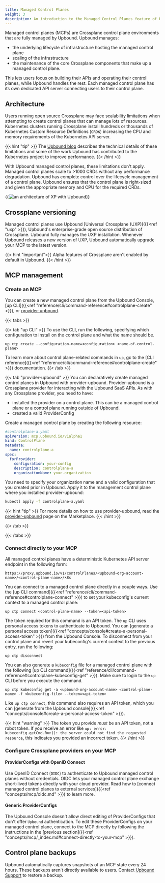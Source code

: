 ```yaml
---
title: Managed Control Planes
weight: 3
description: An introduction to the Managed Control Planes feature of Upbound
---
```


Managed control planes (MCPs) are Crossplane control plane environments that are fully managed by Upbound. Upbound manages:

- the underlying lifecycle of infrastructure hosting the managed control plane
- scaling of the infrastructure
- the maintenance of the core Crossplane components that make up a managed control plane. 

This lets users focus on building their APIs and operating their control planes, while Upbound handles the rest. Each managed control plane has its own dedicated API server connecting users to their control plane.

## Architecture

Users running open source Crossplane may face scalability limitations when attempting to create control planes that can manage lots of resources. Kubernetes clusters running Crossplane install hundreds or thousands of Kubernetes Custom Resource Definitions (`CRD`s) increasing the CPU and memory requirements of the Kubernetes API server. 

{{<hint "tip" >}}
The [Upbound blog](https://blog.upbound.io/scaling-kubernetes-to-thousands-of-crds/) describes the technical details of these limitations and some of the work Upbound has contributed to the Kubernetes project to improve performance. 
{{< /hint >}}

With Upbound managed control planes, these limitations don't apply. Managed control planes scale to >1000 CRDs without any performance degradation. Upbound has complete control over the lifecycle management of a control plane. Upbound ensures that the control plane is right-sized and given the appropriate memory and CPU for the required CRDs. 

{{<img src="concepts/images/mcp-arch.png" alt="an architecture of XP with Upbound" size="large" quality="100" lightbox="true">}}

## Crossplane versioning

Managed control planes use Upbound [Universal Crossplane (UXP)]({{<ref "uxp" >}}), Upbound's enterprise-grade open source distribution of Crossplane. Upbound fully manages the UXP installation. Whenever Upbound releases a new version of UXP, Upbound automatically upgrade your MCP to the latest version.

{{< hint "important">}}
Alpha features of Crossplane aren't enabled by default in Upbound.
{{< /hint >}}

## MCP management

### Create an MCP

You can create a new managed control plane from the Upbound Console, [up CLI]({{<ref "reference/cli/command-reference#controlplane-create" >}}), or [provider-upbound](https://marketplace.upbound.io/providers/upbound/provider-upbound/latest). 

{{< tabs >}}

{{< tab "up CLI" >}}
To use the CLI, run the following, specifying which configuration to install on the control plane and what the name should be.

```shell 
up ctp create --configuration-name=<configuration> <name-of-control-plane>
```

To learn more about control plane-related commands in `up`, go to the [CLI reference]({{<ref "reference/cli/command-reference#controlplane-create" >}}) documentation.
{{< /tab >}}

{{< tab "provider-upbound" >}}
You can declaratively create managed control planes in Upbound with provider-upbound. Provider-upbound is a Crossplane provider for interacting with the Upbound SaaS APIs. As with any Crossplane provider, you need to have:

- installed the provider on a control plane. This can be a managed control plane or a control plane running outside of Upbound. 
- created a valid ProviderConfig

Create a managed control plane by creating the following resource:

```yaml
#controlplane-a.yaml
apiVersion: mcp.upbound.io/v1alpha1
kind: ControlPlane
metadata:
  name: controlplane-a
spec:
  forProvider:
    configuration: your-config
    description: controlplane-a
    organizationName: your-organization
```

You need to specify your organization name and a valid configuration that you created prior in Upbound. Apply it to the management control plane where you installed provider-upbound:

```bash
kubectl apply -f controlplane-a.yaml
```

{{< hint "tip" >}}
For more details on how to use provider-upbound, read the [provider-upbound](https://marketplace.upbound.io/providers/upbound/provider-upbound/latest) page on the Marketplace.
{{< /hint >}}

{{< /tab >}}

{{< /tabs >}}

### Connect directly to your MCP

All managed control planes have a deterministic Kubernetes API server endpoint
in the following form:

```
https://proxy.upbound.io/v1/controlPlanes/<upbound-org-account-name>/<control-plane-name>/k8s
```

You can connect to a managed control plane directly in a couple ways. Use the [up CLI command]({{<ref "reference/cli/command-reference#controlplane-connect" >}}) to set your kubeconfig's current context to a managed control plane:

```shell
up ctp connect <control-plane-name> --token=<api-token>
```

The token required for this command is an API token. The `up` CLI uses personal access tokens to authenticate to Upbound. You can [generate a personal access token]({{<ref "concepts/console#create-a-personal-access-token" >}}) from the Upbound Console. To disconnect from your control plane and revert your kubeconfig's current context to the previous entry, run the following:

```shell
up ctp disconnect
```

You can also generate a `kubeconfig` file for a managed control plane with the following [up CLI command]({{<ref "reference/cli/command-reference#controlplane-kubeconfig-get" >}}). Make sure to login to the `up` CLI before you execute the command.

```shell
up ctp kubeconfig get -a <upbound-org-account-name> <control-plane-name> -f <kubeconfig-file> --token=<api-token>
```

Like `up ctp connect`, this command also requires an API token, which you can [generate from the Upbound console]({{<ref "concepts/console#create-a-personal-access-token" >}}).

{{< hint "warning" >}} The token you provide _must_ be an API token, not a robot token. If you receive an error like `up: error: kubeconfig.getCmd.Run(): the server could not find the requested resource`, this indicates you provided an incorrect token. {{< /hint >}}

### Configure Crossplane providers on your MCP

#### ProviderConfigs with OpenID Connect

Use OpenID Connect (`OIDC`) to authenticate to Upbound managed control planes without credentials. OIDC lets your managed control plane exchange short-lived tokens directly with your cloud provider. Read how to [connect managed control planes to external services]({{<ref "concepts/mcp/oidc.md" >}}) to learn more.

#### Generic ProviderConfigs

The Upbound Console doesn't allow direct editing of ProviderConfigs that don't offer `Upbound` authentication. To edit these ProviderConfigs on your managed control plane, connect to the MCP directly by following the instructions in the [previous section]({{<ref "concepts/mcp/_index.md#connect-directly-to-your-mcp" >}}). 

## Control plane backups

Upbound automatically captures snapshots of an MCP state every 24 hours. These backups aren't directly available to users. Contact [Upbound Support](mailto:support@upbound.io) to restore a backup.
